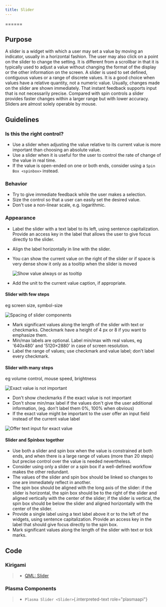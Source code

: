 ```yaml
---
title: Slider
---
```

======

Purpose
-------

A slider is a widget with which a user may set a value by moving an
indicator, usually in a horizontal fashion. The user may also click on a
point on the slider to change the setting. It is different from a
scrollbar in that it is typically used to adjust a value without
changing the format of the display or the other information on the
screen. A slider is used to set defined, contiguous values or a range of
discrete values. It is a good choice when values have a relative
quantity, not a numeric value. Usually, changes made on the slider are
shown immediately. That instant feedback supports input that is not
necessarily precise. Compared with spin controls a slider provides
faster changes within a larger range but with lower accuracy. Sliders
are almost solely operable by mouse.

Guidelines
----------

### Is this the right control?

-   Use a slider when adjusting the value relative to its current value
    is more important than choosing an absolute value.
-   Use a slider when it is useful for the user to control the rate of
    change of the value in real time.
-   If the value is open-ended on one or both ends, consider using a
    `Spin Box <spinbox>` instead.

### Behavior

-   Try to give immediate feedback while the user makes a selection.
-   Size the control so that a user can easily set the desired value.
-   Don\'t use a non-linear scale, e.g. logarithmic.

### Appearance

-   Label the slider with a text label to its left, using sentence
    capitalization. Provide an access key in the label that allows the
    user to give focus directly to the slider.

-   Align the label horizontally in line with the slider.

-   You can show the current value on the right of the slider or if
    space is very dense show it only as a tooltip when the slider is
    moved

    ![Show value always or as tooltip](/hig/Slider.value.qml.png)

-   Add the unit to the current value caption, if appropriate.

#### Slider with few steps

eg screen size, symbol-size

![Spacing of slider components](/hig/Slider.qml.png)

-   Mark significant values along the length of the slider with text or
    checkmarks. Checkmark have a height of 4 px or 8 if you want to
    emphasize them.
-   Min/max labels are optional. Label min/max with real values, eg
    \'640x480\' and \'5120×2880\' in case of screen resolution.
-   Label the range of values; use checkmark and value label; don\'t
    label every checkmark.

#### Slider with many steps

eg volume control, mouse speed, brightness

![Exact value is not important](/hig/Slider.Volume.qml.png)

-   Don\'t show checkmarks if the exact value is not important
-   Don\'t show min/max label if the values don\'t give the user
    additional information, (eg. don\'t label them 0%, 100% when
    obvious)
-   If the exact value might be important to the user offer an input
    field instead of the current value label

![Offer text input for exact value](/hig/Slider.Speed.qml.png)

#### Slider and Spinbox together

-   Use both a slider and spin box when the value is constrained at both
    ends, and when there is a large range of values (more than 20 steps)
    but precise control over the value is needed nevertheless.
-   Consider using only a slider or a spin box if a well-defined
    workflow makes the other redundant.
-   The values of the slider and spin box should be linked so changes to
    one are immediately reflect in another.
-   The spin box should be aligned with the long axis of the slider: if
    the slider is horizontal, the spin box should be to the right of the
    slider and aligned vertically with the center of the slider; if the
    slider is vertical, the spin box should be below the slider and
    aligned horizontally with the center of the slider.
-   Provide a single label using a text label above it or to the left of
    the widgets, using sentence capitalization. Provide an access key in
    the label that should give focus directly to the spin box.
-   Mark significant values along the length of the slider with text or
    tick marks.

Code
----

### Kirigami

> -   [QML:
>     Slider](https://doc.qt.io/qt-5/qml-qtquick-controls-slider.html)

### Plasma Components

> -   `Plasma Slider <Slider>`{.interpreted-text role="plasmaapi"}
